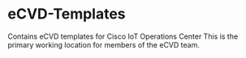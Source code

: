 
# eCVD-Templates

Contains eCVD templates for Cisco IoT Operations Center
This is the primary working location for members of the eCVD team.
